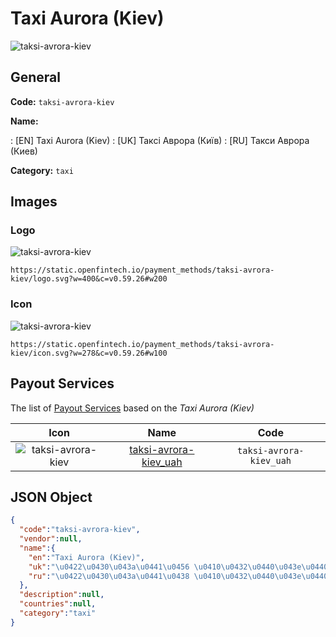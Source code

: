 
# Taxi Aurora (Kiev) 
![taksi-avrora-kiev](https://static.openfintech.io/payment_methods/taksi-avrora-kiev/logo.svg?w=400&c=v0.59.26#w200)  

## General 
**Code:** `taksi-avrora-kiev` 
 
**Name:** 
 
:	[EN] Taxi Aurora (Kiev) 
:	[UK] Таксі Аврора (Київ) 
:	[RU] Такси Аврора (Киев) 
 
**Category:** `taxi` 
 

## Images 

### Logo 
![taksi-avrora-kiev](https://static.openfintech.io/payment_methods/taksi-avrora-kiev/logo.svg?w=400&c=v0.59.26#w200)  

```
https://static.openfintech.io/payment_methods/taksi-avrora-kiev/logo.svg?w=400&c=v0.59.26#w200
```  

### Icon 
![taksi-avrora-kiev](https://static.openfintech.io/payment_methods/taksi-avrora-kiev/icon.svg?w=278&c=v0.59.26#w100)  

```
https://static.openfintech.io/payment_methods/taksi-avrora-kiev/icon.svg?w=278&c=v0.59.26#w100
```  

## Payout Services 
 
The list of [Payout Services](/payout-services/) based on the _Taxi Aurora (Kiev)_ 

|Icon|Name|Code| 
|:---:|:---:|:---:| 
|![taksi-avrora-kiev](https://static.openfintech.io/payout_methods/taksi-avrora-kiev/icon.png?w=278&c=v0.59.26#w40) |[taksi-avrora-kiev_uah](/payout-services/taksi-avrora-kiev_uah/)|`taksi-avrora-kiev_uah`| 
 

## JSON Object 

```json
{
  "code":"taksi-avrora-kiev",
  "vendor":null,
  "name":{
    "en":"Taxi Aurora (Kiev)",
    "uk":"\u0422\u0430\u043a\u0441\u0456 \u0410\u0432\u0440\u043e\u0440\u0430 (\u041a\u0438\u0457\u0432)",
    "ru":"\u0422\u0430\u043a\u0441\u0438 \u0410\u0432\u0440\u043e\u0440\u0430 (\u041a\u0438\u0435\u0432)"
  },
  "description":null,
  "countries":null,
  "category":"taxi"
}
```  
